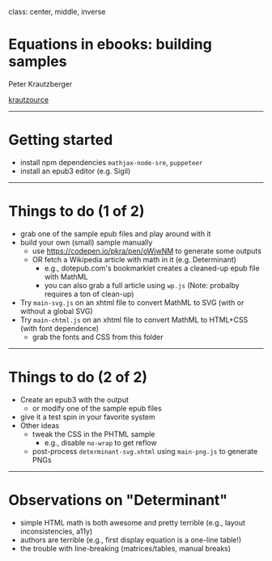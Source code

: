 class: center, middle, inverse

# Equations in ebooks: building samples

Peter Krautzberger

[krautzource](https://www.krautzource.com)

---


# Getting started

* install npm dependencies `mathjax-node-sre`, `puppeteer`
* install an epub3 editor (e.g. Sigil)

---

# Things to do (1 of 2)

* grab one of the sample epub files and play around with it
* build your own (small) sample manually
  * use https://codepen.io/pkra/pen/oWjwNM to generate some outputs
  * OR fetch a Wikipedia article with math in it (e.g. Determinant)
    * e.g., dotepub.com's bookmarklet creates a cleaned-up epub file with MathML
    * you can also grab a full article using `wp.js` (Note: probalby requires a ton of clean-up)
* Try `main-svg.js` on an xhtml file to convert MathML to SVG (with or without a global SVG)
* Try `main-chtml.js` on an xhtml file to convert MathML to HTML+CSS (with font dependence)
  * grab the fonts and CSS from this folder

---
# Things to do (2 of 2)

* Create an epub3 with the output
  * or modify one of the sample epub files
* give it a test spin in your favorite system
* Other ideas
  * tweak the CSS in the PHTML sample
    * e.g., disable `no-wrap` to get reflow
  * post-process `determinant-svg.xhtml` using `main-png.js` to generate PNGs

---

# Observations on "Determinant"

* simple HTML math is both awesome and pretty terrible (e.g., layout inconsistencies, a11y)
* authors are terrible (e.g., first display equation is a one-line table!)
* the trouble with line-breaking (matrices/tables, manual breaks)


